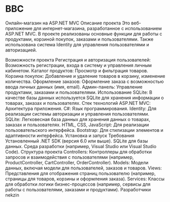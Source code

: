 # BBC
Онлайн-магазин на ASP.NET MVC
Описание проекта
Это веб-приложение для интернет-магазина, разработанное с использованием ASP.NET MVC. В проекте реализованы основные функции для работы с продуктами, корзиной покупок, заказами и пользователями. Также использована система Identity для управления пользователями и авторизацией.

Возможности проекта
Регистрация и авторизация пользователей: Возможность регистрации, входа в систему и управления личным кабинетом.
Каталог продуктов: Просмотр и фильтрация товаров.
Корзина покупок: Добавление и удаление товаров в корзину, изменение количества.
Оформление заказов: Оформление заказа с возможностью ввода личных данных (имя, email).
Админ-панель: Управление продуктами, заказами и пользователями.
Использование SQLite: В качестве базы данных используется SQLite для хранения информации о товарах, заказах и пользователях.
Стек технологий
ASP.NET MVC: Архитектура приложения.
C#: Язык программирования.
Identity: Для реализации системы авторизации и управления пользователями.
SQLite: Легковесная база данных для хранения данных о товарах, заказах и пользователях.
HTML, CSS, JavaScript: Для реализации пользовательского интерфейса.
Bootstrap: Для стилизации элементов и адаптивности интерфейса.
Установка и запуск
Требования
Установленный .NET SDK (версия 6.0 или выше).
SQLite для базы данных.
Среда разработки (например, Visual Studio или Visual Studio Code).
Структура проекта
Controllers: Контроллеры для обработки запросов и взаимодействия с пользователями (например, ProductController, CartController, OrderController).
Models: Модели данных, включая модели для пользователей, заказов и товаров.
Views: Представления для отображения страниц пользователю (например, страницы для товаров, корзины и оформления заказа).
Services: Классы для обработки логики бизнес-процессов (например, сервисы для работы с пользователями, заказами и продуктами).
Разработчики
nekzin

